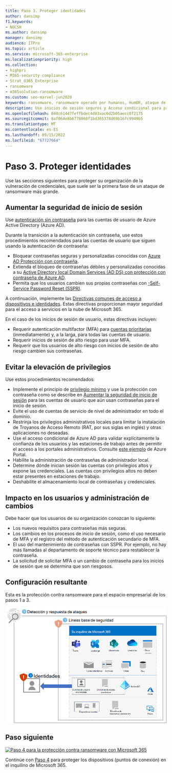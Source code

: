 ```yaml
---
title: Paso 3. Proteger identidades
author: dansimp
f1.keywords:
- NOCSH
ms.author: dansimp
manager: dansimp
audience: ITPro
ms.topic: article
ms.service: microsoft-365-enterprise
ms.localizationpriority: high
ms.collection:
- highpri
- M365-security-compliance
- Strat_O365_Enterprise
- ransomware
- m365solution-ransomware
ms.custom: seo-marvel-jun2020
keywords: ransomware, ransomware operado por humanos, HumOR, ataque de extorsión, ataque de ransomware, cifrado, criptovirología, confianza cero
description: Use inicios de sesión seguros y Acceso condicional para proteger los recursos de Microsoft 365 frente a ataques de ransomware.
ms.openlocfilehash: 040c61447feffbdec4d03aac6d2b05aecc0f2175
ms.sourcegitcommit: 0af064e8b6778060f1bd365378d69b16fc9949b5
ms.translationtype: MT
ms.contentlocale: es-ES
ms.lasthandoff: 09/15/2022
ms.locfileid: "67727664"
---
```

# <a name="step-3-protect-identities"></a>Paso 3. Proteger identidades

Use las secciones siguientes para proteger su organización de la vulneración de credenciales, que suele ser la primera fase de un ataque de ransomware más grande.

## <a name="increase-sign-in-security"></a>Aumentar la seguridad de inicio de sesión

Use [ autenticación sin contraseña](/azure/active-directory/authentication/howto-authentication-passwordless-deployment) para las cuentas de usuario de Azure Active Directory (Azure AD).

Durante la transición a la autenticación sin contraseña, use estos procedimientos recomendados para las cuentas de usuario que siguen usando la autenticación de contraseña:

- Bloquear contraseñas seguras y personalizadas conocidas con [Azure AD Protección con contraseña](/azure/active-directory/authentication/concept-password-ban-bad).
- Extienda el bloqueo de contraseñas débiles y personalizadas conocidas a su [Active Directory local Domain Services (AD DS) con protección con contraseña de Azure AD](/azure/active-directory/authentication/concept-password-ban-bad-on-premises).
- Permita que los usuarios cambien sus propias contraseñas con [-Self-Service Password Reset (SSPR)](/azure/active-directory/authentication/concept-sspr-howitworks).

A continuación, implemente las [Directivas comunes de acceso a dispositivos e identidades](/microsoft-365/security/office-365-security/identity-access-policies). Estas directivas proporcionan mayor seguridad para el acceso a servicios en la nube de Microsoft 365. 

En el caso de los inicios de sesión de usuario, estas directivas incluyen:

- Requerir autenticación multifactor (MFA) para [cuentas prioritarias](/microsoft-365/admin/setup/priority-accounts) (inmediatamente) y, a la larga, para todas las cuentas de usuario.
- Requerir inicios de sesión de alto riesgo para usar MFA.
- Requerir que los usuarios de alto riesgo con inicios de sesión de alto riesgo cambien sus contraseñas.

## <a name="prevent-privilege-escalation"></a>Evitar la elevación de privilegios

Use estos procedimientos recomendados:

- Implemente el principio de [privilegio mínimo](/windows-server/identity/ad-ds/plan/security-best-practices/implementing-least-privilege-administrative-models) y use la protección con contraseña como se describe en [Aumentar la seguridad de inicio de sesión](#increase-sign-in-security) para las cuentas de usuario que aún usan contraseñas para el inicio de sesión. 
- Evite el uso de cuentas de servicio de nivel de administrador en todo el dominio. 
- Restrinja los privilegios administrativos locales para limitar la instalación de Troyanos de Acceso Remoto (RAT, por sus siglas en inglés) y otras aplicaciones no deseadas.
- Use el acceso condicional de Azure AD para validar explícitamente la confianza de los usuarios y las estaciones de trabajo antes de permitir el acceso a los portales administrativos. Consulte [este ejemplo](/azure/active-directory/conditional-access/howto-conditional-access-policy-azure-management) de Azure Portal.
- Habilite la administración de contraseñas de administrador local.
- Determine dónde inician sesión las cuentas con privilegios altos y expone las credenciales. Las cuentas con privilegios altos no deben estar presentes en estaciones de trabajo.
- Deshabilite el almacenamiento local de contraseñas y credenciales.

## <a name="impact-on-users-and-change-management"></a>Impacto en los usuarios y administración de cambios

Debe hacer que los usuarios de su organización conozcan lo siguiente:

- Los nuevos requisitos para contraseñas más seguras.
- Los cambios en los procesos de inicio de sesión, como el uso necesario de MFA y el registro del método de autenticación secundario de MFA.
- El uso del mantenimiento de contraseñas con SSPR. Por ejemplo, no hay más llamadas al departamento de soporte técnico para restablecer la contraseña.
- La solicitud de solicitar MFA o un cambio de contraseña para los inicios de sesión que se determina que son riesgosos.

## <a name="resulting-configuration"></a>Configuración resultante

Esta es la protección contra ransomware para el espacio empresarial de los pasos 1 a 3.

![Protección contra ransomware para su espacio empresarial de Microsoft 365 después del paso 3](../media/ransomware-protection-microsoft-365/ransomware-protection-microsoft-365-architecture-step3.png)

## <a name="next-step"></a>Paso siguiente

[![Paso 4 para la protección contra ransomware con Microsoft 365](../media/ransomware-protection-microsoft-365/ransomware-protection-microsoft-365-step4.png)](ransomware-protection-microsoft-365-devices.md)

Continúe con [Paso 4](ransomware-protection-microsoft-365-devices.md) para proteger los dispositivos (puntos de conexión) en el inquilino de Microsoft 365. 
